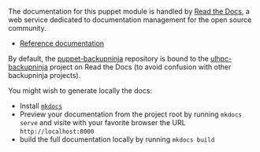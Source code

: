 The documentation for this puppet module is handled by [Read the Docs](https://readthedocs.org/), a web service dedicated to documentation management for the open source community.

* [Reference documentation](https://docs.readthedocs.org/en/latest/)

By default, the [puppet-backupninja](https://github.com/ULHPC/puppet-backupninja) repository is bound to the [ulhpc-backupninja](http://ulhpc-backupninja.rtfd.org) project on Read the Docs (to avoid confusion with other backupninja projects). 

You might wish to generate locally the docs:

* Install [`mkdocs`](http://www.mkdocs.org/#installation)
* Preview your documentation from the project root by running `mkdocs serve` and visite with your favorite browser the URL `http://localhost:8000`
* build the full documentation locally by running `mkdocs build`


